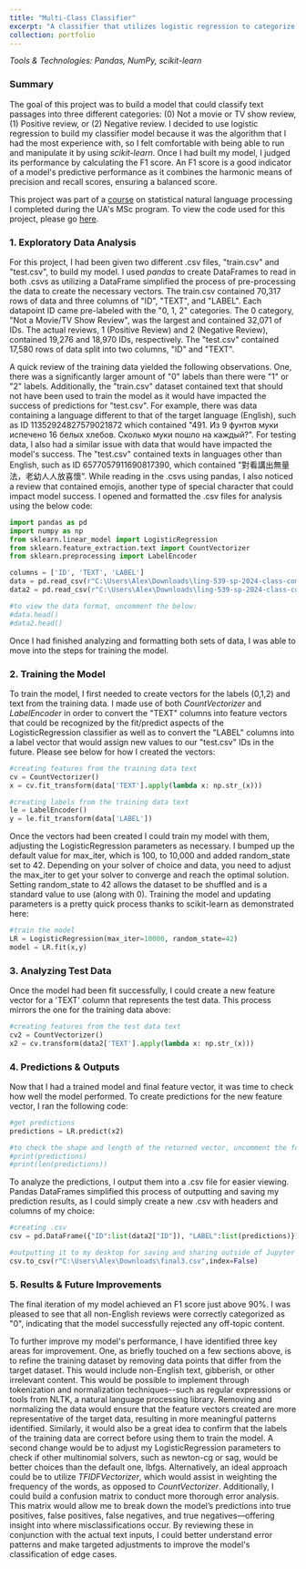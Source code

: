 ```yaml
---
title: "Multi-Class Classifier"
excerpt: "A classifier that utilizes logistic regression to categorize TV/movie reviews into 3 categories. ![Internship Post Image](/images/classifier_image.png)"
collection: portfolio
---
```

_Tools & Technologies: Pandas, NumPy, scikit-learn_

### Summary

The goal of this project was to build a model that could classify text passages into three different categories: (0) Not a movie or TV show review, (1) Positive review, or (2) Negative review. I decided to use logistic regression to build my classifier model because it was the algorithm that I had the most experience with, so I felt comfortable with being able to run and manipulate it by using *scikit-learn*. Once I had built my model, I judged its performance by calculating the F1 score. An F1 score is a good indicator of a model's predictive performance as it combines the harmonic means of precision and recall scores, ensuring a balanced score.  

This project was part of a [course](https://catalog.arizona.edu/courses/0199291) on statistical natural language processing I completed during the UA's MSc program. To view the code used for this project, please go [here](https://github.com/acooke82/multiclass_classification_model).

### 1. Exploratory Data Analysis

For this project, I had been given two different .csv files, "train.csv" and "test.csv", to build my model. I used *pandas* to create DataFrames to read in both .csvs as utilizing a DataFrame simplified the process of pre-processing the data to create the necessary vectors. The train.csv contained 70,317 rows of data and three columns of "ID", "TEXT", and "LABEL". Each datapoint ID came pre-labeled with the "0, 1, 2" categories. The 0 category, "Not a Movie/TV Show Review", was the largest and contained 32,071 of IDs. The actual reviews, 1 (Positive Review) and 2 (Negative Review), contained 19,276 and 18,970 IDs, respectively. The "test.csv" contained 17,580 rows of data split into two columns, "ID" and "TEXT".

A quick review of the training data yielded the following observations. One, there was a significantly larger amount of "0" labels than there were "1" or "2" labels. Additionally, the "train.csv" dataset contained text that should not have been used to train the model as it would have impacted the success of predictions for "test.csv". For example, there was data containing a language different to that of the target language (English), such as ID 11352924827579021872 which contained "491. Из 9 фунтов муки испечено 16 белых хлебов. Сколько муки пошло на каждый?". For testing data, I also had a similar issue with data that would have impacted the model's success. The "test.csv" contained texts in languages other than English, such as ID 6577057911690817390, which contained "對看講出無量法，老幼人人放喜懷". While reading in the .csvs using pandas, I also noticed a review that contained emojis, another type of special character that could impact model success. I opened and formatted the .csv files for analysis using the below code:

```python
import pandas as pd
import numpy as np
from sklearn.linear_model import LogisticRegression
from sklearn.feature_extraction.text import CountVectorizer
from sklearn.preprocessing import LabelEncoder

columns = ['ID', 'TEXT', 'LABEL']
data = pd.read_csv(r"C:\Users\Alex\Downloads\ling-539-sp-2024-class-competition_1\train.csv",header=0,names=columns)
data2 = pd.read_csv(r"C:\Users\Alex\Downloads\ling-539-sp-2024-class-competition_1\test.csv")

#to view the data format, uncomment the below:
#data.head()
#data2.head()
```

Once I had finished analyzing and formatting both sets of data, I was able to move into the steps for training the model. 

### 2. Training the Model

To train the model, I first needed to create vectors for the labels (0,1,2) and text from the training data. I made use of both *CountVectorizer* and *LabelEncoder* in order to convert the "TEXT" columns into feature vectors that could be recognized by the fit/predict aspects of the LogisticRegression classifier as well as to convert the "LABEL" columns into a label vector that would assign new values to our "test.csv" IDs in the future. Please see below for how I created the vectors:

```python
#creating features from the training data text
cv = CountVectorizer()
x = cv.fit_transform(data['TEXT'].apply(lambda x: np.str_(x)))

#creating labels from the training data text
le = LabelEncoder()
y = le.fit_transform(data['LABEL'])
```

Once the vectors had been created I could train my model with them, adjusting the LogisticRegression parameters as necessary. I bumped up the default value for max_iter, which is 100, to 10,000 and added random_state set to 42. Depending on your solver of choice and data, you need to adjust the max_iter to get your solver to converge and reach the optimal solution. Setting random_state to 42 allows the dataset to be shuffled and is a standard value to use (along with 0). Training the model and updating parameters is a pretty quick process thanks to scikit-learn as demonstrated here:

```python
#train the model
LR = LogisticRegression(max_iter=10000, random_state=42)
model = LR.fit(x,y)
```

### 3. Analyzing Test Data

Once the model had been fit successfully, I could create a new feature vector for a 'TEXT' column that represents the test data. This process mirrors the one for the training data above:

```python
#creating features from the test data text
cv2 = CountVectorizer()
x2 = cv.transform(data2['TEXT'].apply(lambda x: np.str_(x)))
```

### 4. Predictions & Outputs 

Now that I had a trained model and final feature vector, it was time to check how well the model performed. To create predictions for the new feature vector, I ran the following code: 

```python
#get predictions
predictions = LR.predict(x2)

#to check the shape and length of the returned vector, uncomment the following:
#print(predictions)
#print(len(predictions))
```

To analyze the predictions, I output them into a .csv file for easier viewing. Pandas DataFrames simplified this process of outputting and saving my prediction results, as I could simply create a new .csv with headers and columns of my choice:

```python
#creating .csv
csv = pd.DataFrame({"ID":list(data2["ID"]), "LABEL":list(predictions)})

#outputting it to my desktop for saving and sharing outside of Jupyter
csv.to_csv(r"C:\Users\Alex\Downloads\final3.csv",index=False)
```

### 5. Results & Future Improvements 

The final iteration of my model achieved an F1 score just above 90%. I was pleased to see that all non-English reviews were correctly categorized as "0", indicating that the model successfully rejected any off-topic content. 

To further improve my model's performance, I have identified three key areas for improvement. One, as briefly touched on a few sections above, is to refine the training dataset by removing data points that differ from the target dataset. This would include non-English text, gibberish, or other irrelevant content. This would be possible to implement through tokenization and normalization techniques--such as regular expressions or tools from NLTK, a natural language processing library. Removing and normalizing the data would ensure that the feature vectors created are more representative of the target data, resulting in more meaningful patterns identified. Similarly, it would also be a great idea to confirm that the labels of the training data are correct before using them to train the model. A second change would be to adjust my LogisticRegression parameters to check if other multinomial solvers, such as newton-cg or sag, would be better choices than the default one, lbfgs. Alternatively, an ideal approach could be to utilize *TFIDFVectorizer*, which would assist in weighting the frequency of the words, as opposed to *CountVectorizer*. Additionally, I could build a confusion matrix to conduct more thorough error analysis. This matrix would allow me to break down the model’s predictions into true positives, false positives, false negatives, and true negatives—offering insight into where misclassifications occur. By reviewing these in conjunction with the actual text inputs, I could better understand error patterns and make targeted adjustments to improve the model's classification of edge cases.    





